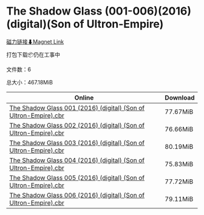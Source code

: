 # The Shadow Glass (001-006)(2016)(digital)(Son of Ultron-Empire)

[磁力链接⬇Magnet Link](magnet:?xt=urn:btih:42b8b170f113dd186ac1edfdc3c9d0fcb1627f82&dn=The%20Shadow%20Glass%20%28001-006%29%282016%29%28digital%29%28Son%20of%20Ultron-Empire%29)

打包下载📦仍在工事中

文件数：6

总大小：467.18MiB

Online | Download
--- | ---
[The Shadow Glass 001 (2016) (digital) (Son of Ultron-Empire).cbr](https://github.com/alicewish/markdown/blob/master/comic/Shadow-Glass-001-2016-digital-Son-of-Ultron-Empire-cbr.md) | 77.67MiB
[The Shadow Glass 002 (2016) (digital) (Son of Ultron-Empire).cbr](https://github.com/alicewish/markdown/blob/master/comic/Shadow-Glass-002-2016-digital-Son-of-Ultron-Empire-cbr.md) | 76.66MiB
[The Shadow Glass 003 (2016) (digital) (Son of Ultron-Empire).cbr](https://github.com/alicewish/markdown/blob/master/comic/Shadow-Glass-003-2016-digital-Son-of-Ultron-Empire-cbr.md) | 80.19MiB
[The Shadow Glass 004 (2016) (digital) (Son of Ultron-Empire).cbr](https://github.com/alicewish/markdown/blob/master/comic/Shadow-Glass-004-2016-digital-Son-of-Ultron-Empire-cbr.md) | 75.83MiB
[The Shadow Glass 005 (2016) (digital) (Son of Ultron-Empire).cbr](https://github.com/alicewish/markdown/blob/master/comic/Shadow-Glass-005-2016-digital-Son-of-Ultron-Empire-cbr.md) | 77.72MiB
[The Shadow Glass 006 (2016) (digital) (Son of Ultron-Empire).cbr](https://github.com/alicewish/markdown/blob/master/comic/Shadow-Glass-006-2016-digital-Son-of-Ultron-Empire-cbr.md) | 79.11MiB